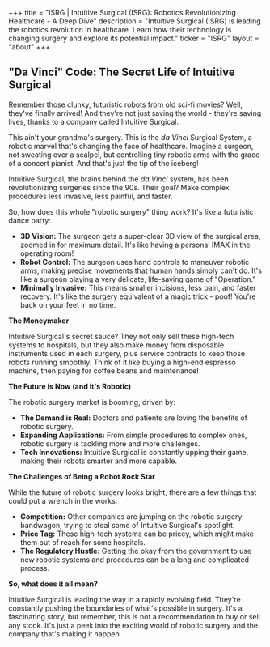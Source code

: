 +++
title = "ISRG |  Intuitive Surgical (ISRG): Robotics Revolutionizing Healthcare - A Deep Dive"
description = "Intuitive Surgical (ISRG) is leading the robotics revolution in healthcare. Learn how their technology is changing surgery and explore its potential impact."
ticker = "ISRG"
layout = "about"
+++

        


## "Da Vinci" Code: The Secret Life of Intuitive Surgical

Remember those clunky, futuristic robots from old sci-fi movies? Well, they've finally arrived! And they're not just saving the world - they're saving lives, thanks to a company called Intuitive Surgical. 

This ain't your grandma's surgery. This is the *da Vinci* Surgical System, a robotic marvel that's changing the face of healthcare. Imagine a surgeon, not sweating over a scalpel, but controlling tiny robotic arms with the grace of a concert pianist. And that's just the tip of the iceberg!

Intuitive Surgical, the brains behind the *da Vinci* system, has been revolutionizing surgeries since the 90s. Their goal? Make complex procedures less invasive, less painful, and faster. 

So, how does this whole "robotic surgery" thing work? It's like a futuristic dance party: 

* **3D Vision:** The surgeon gets a super-clear 3D view of the surgical area, zoomed in for maximum detail. It's like having a personal IMAX in the operating room!
* **Robot Control:** The surgeon uses hand controls to maneuver robotic arms, making precise movements that human hands simply can't do. It's like a surgeon playing a very delicate, life-saving game of "Operation." 
* **Minimally Invasive:** This means smaller incisions, less pain, and faster recovery. It's like the surgery equivalent of a magic trick - poof! You're back on your feet in no time.

**The Moneymaker**

Intuitive Surgical's secret sauce? They not only sell these high-tech systems to hospitals, but they also make money from disposable instruments used in each surgery, plus service contracts to keep those robots running smoothly. Think of it like buying a high-end espresso machine, then paying for coffee beans and maintenance!

**The Future is Now (and it's Robotic)**

The robotic surgery market is booming, driven by:

* **The Demand is Real:** Doctors and patients are loving the benefits of robotic surgery.
* **Expanding Applications:** From simple procedures to complex ones, robotic surgery is tackling more and more challenges. 
* **Tech Innovations:** Intuitive Surgical is constantly upping their game, making their robots smarter and more capable.

**The Challenges of Being a Robot Rock Star**

While the future of robotic surgery looks bright, there are a few things that could put a wrench in the works:

* **Competition:** Other companies are jumping on the robotic surgery bandwagon, trying to steal some of Intuitive Surgical's spotlight.
* **Price Tag:** These high-tech systems can be pricey, which might make them out of reach for some hospitals.
* **The Regulatory Hustle:** Getting the okay from the government to use new robotic systems and procedures can be a long and complicated process. 

**So, what does it all mean?**

Intuitive Surgical is leading the way in a rapidly evolving field. They're constantly pushing the boundaries of what's possible in surgery. It's a fascinating story, but remember, this is not a recommendation to buy or sell any stock. It's just a peek into the exciting world of robotic surgery and the company that's making it happen. 

        